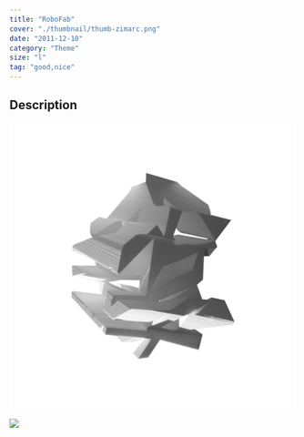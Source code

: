 ```yaml
---
title: "RoboFab"
cover: "./thumbnail/thumb-zimarc.png"
date: "2011-12-10"
category: "Theme"
size: "l"
tag: "good,nice"
---
```

## Description

![](./thumbnail/thumb-zimarc.png)



<img src="https://images.ctfassets.net/mgd90li3yfeu/6ACnlshBo4WmQqaA6aQims/40967a2e046b1dbcd36c4772a01c19f9/thumb-zimarc.svg">

